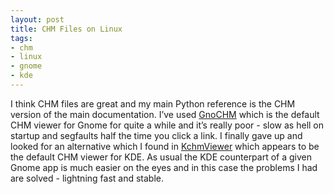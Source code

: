 ```yaml
--- 
layout: post
title: CHM Files on Linux
tags: 
- chm
- linux
- gnome
- kde
---
```

I think CHM files are great and my main Python reference is the CHM version of
the main documentation. I’ve used [GnoCHM](http://gnochm.sourceforge.net/)
which is the default CHM viewer for Gnome for quite a while and it’s really
poor - slow as hell on startup and segfaults half the time you click a link. I
finally gave up and looked for an alternative which I found in
[KchmViewer](http://www.kchmviewer.net/) which appears to be the default CHM
viewer for KDE. As usual the KDE counterpart of a given Gnome app is much
easier on the eyes and in this case the problems I had are solved - lightning
fast and stable.

